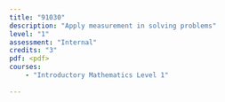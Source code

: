 ```yaml
---
title: "91030"
description: "Apply measurement in solving problems"
level: "1"
assessment: "Internal"
credits: "3"
pdf: <pdf>
courses:
    - "Introductory Mathematics Level 1"
    
---
```

